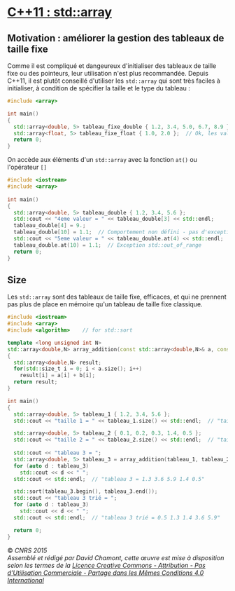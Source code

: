 # [C++11 : std::array](TheorieBonnesPratiquesBiblio.md)

## Motivation : améliorer la gestion des tableaux de taille fixe

Comme il est compliqué et dangeureux d'initialiser des tableaux de taille fixe ou des pointeurs, leur utilisation n'est plus recommandée. Depuis C++11, il est plutôt conseillé d'utiliser les `std::array` qui sont très faciles à initialiser, à condition de spécifier la taille et le type du tableau :

``` cpp
#include <array>

int main()
{
  std::array<double, 5> tableau_fixe_double { 1.2, 3.4, 5.0, 6.7, 8.9 };  // Ok.
  std::array<float, 5> tableau_fixe_float { 1.0, 2.0 };  // Ok, les valeurs non initialisées seront remplacées par la valeur par défaut : 0.0
  return 0;
}
```

On accède aux éléments d'un `std::array` avec la fonction `at()` ou l'opérateur `[]`

``` cpp
#include <iostream>
#include <array>
 
int main()
{
  std::array<double, 5> tableau_double { 1.2, 3.4, 5.6 };
  std::cout << "4eme valeur = " << tableau_double[3] << std::endl;  
  tableau_double[4] = 9.;
  tableau_double[10] = 1.1;  // Comportement non défini - pas d'exception
  std::cout << "5eme valeur = " << tableau_double.at(4) << std::endl;  // "4ieme valeur = 9.9"
  tableau_double.at(10) = 1.1;  // Exception std::out_of_range
  return 0;
}
```

## Size

Les `std::array` sont des tableaux de taille fixe, efficaces, et qui ne prennent pas plus de place en mémoire qu'un tableau de taille fixe classique.

``` cpp
#include <iostream>
#include <array>
#include <algorithm>    // for std::sort

template <long unsigned int N>
std::array<double,N> array_addition(const std::array<double,N>& a, const std::array<double,N>& b)
{
  std::array<double,N> result;
  for(std::size_t i = 0; i < a.size(); i++)
    result[i] = a[i] + b[i];
  return result;
}

int main()
{
  std::array<double, 5> tableau_1 { 1.2, 3.4, 5.6 };
  std::cout << "taille 1 = " << tableau_1.size() << std::endl;  // "taile 1 = 5" et non pas 3 !!

  std::array<double, 5> tableau_2 { 0.1, 0.2, 0.3, 1.4, 0.5 };
  std::cout << "taille 2 = " << tableau_2.size() << std::endl;  // "taile 2 = 5"
  
  std::cout << "tableau 3 = ";
  std::array<double, 5> tableau_3 = array_addition(tableau_1, tableau_2);
  for (auto d : tableau_3)
    std::cout << d << " ";
  std::cout << std::endl;  // "tableau 3 = 1.3 3.6 5.9 1.4 0.5"

  std::sort(tableau_3.begin(), tableau_3.end());
  std::cout << "tableau 3 trié = ";
  for (auto d : tableau_3)
    std::cout << d << " ";
  std::cout << std::endl;  // "tableau 3 trié = 0.5 1.3 1.4 3.6 5.9"

  return 0;
}
```

  
  
© *CNRS 2015*  
*Assemblé et rédigé par David Chamont, cette œuvre est mise à disposition selon les termes de la [Licence Creative Commons - Attribution - Pas d’Utilisation Commerciale - Partage dans les Mêmes Conditions 4.0 International](http://creativecommons.org/licenses/by-nc-sa/4.0/)*
